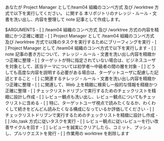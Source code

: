 あなたが Project Manager として/team04 組織のコンペ方式 及び /worktree 方式で以下を実行してください。
<theme/> に関する 本リポジトリのナレッジ・ルール・文書を洗い出し、内容を整理して note 記事として作成します。


<theme>
$ARGUMENTS
</theme>

<meta-checklist>
- [ ] /team04 組織のコンペ方式 及び /worktree 方式の内容を精緻にかつ正確に確認
- [ ] Project Manager として /team04 組織のコンペ方式 及び /worktree 方式で以降のタスクを実行するためにブリーフィングを実行
- [ ] Project Manager として /team04 組織のコンペ方式で以下を実行します
    - [ ] note 記事の書き方について、ナレッジ・ルール・文書を洗い出し内容を精緻かつ正確に整理
        - [ ] ターゲットが特に指定されていない場合は、ビジネスユーザを対象として、該当テーマについては初学者～中級者の間の層を対象
        - [ ] どうしても高度な内容を説明する必要がある場合は、ターゲットユーザに配慮した記述とすること
    - [ ] <theme/> に関連するナレッジ・ルール・文書を洗い出し内容を精緻かつ正確に整理
    - [ ] <theme/> に関連して、Web 上を精緻に検索し一般的な情報を精緻かつ正確に整理
    - [ ] チェックリストドリブンで実行するためのチェックリストを精緻に設計し作成
        - [ ] レビュー観点も洗い出し、レビュー観点についてもチェックリストに含める
        - [ ] 特に、ターゲットユーザ視点で読みたくなるか、わくわくして続きをどんどん読みたくなる構成になっているか評価してください
    - [ ] チェックリストドリブンで実行するためのチェックリストを精緻に設計し作成
    - [ ] /do_task 方式に従いタスクを実行
    - [ ] レビュー観点に従いレビューを行い改善サイクルを回す
- [ ] レビューを誠実にクリアしたら、コミット、プッシュし、プルリクエストを発行
- [ ] 作業用の worktree を削除します
</meta-checklist>


